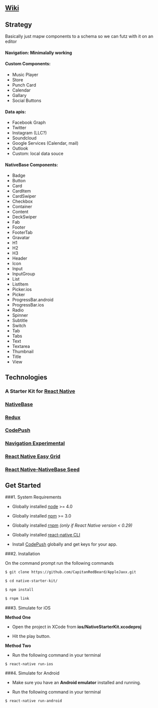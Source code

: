 ## [Wiki](https://github.com/CapitanRedBeard/AppleJaxx/wiki)

## Strategy

Basically just mapw components to a schema so we can futz with it on an editor

#### Navigation: Minimalally working
#### Custom Components:
- Music Player
- Store
- Punch Card 
- Calendar
- Gallary
- Social Buttons

#### Data apis:
- Facebook Graph
- Twitter
- Instagram (LLC?)
- Soundcloud
- Google Services (Calendar, mail)
- Outlook
- Custom: local data souce

#### NativeBase Components: 
- Badge 
- Button
- Card 
- CardItem
- CardSwiper
- Checkbox
- Container
- Content
- DeckSwiper
- Fab
- Footer
- FooterTab
- Gravatar
- H1
- H2
- H3
- Header 
- Icon
- Input
- InputGroup
- List
- ListItem
- Picker.ios
- Picker 
- ProgressBar.android
- ProgressBar.ios
- Radio
- Spinner
- Subtitle
- Switch
- Tab
- Tabs
- Text
- Textarea
- Thumbnail
- Title
- View 

## Technologies

### A Starter Kit for [React Native](https://facebook.github.io/react-native/docs/getting-started.html)
### [NativeBase](http://nativebase.io/)
### [Redux](http://redux.js.org)
### [CodePush](https://github.com/Microsoft/react-native-code-push)
### [Navigation Experimental](https://facebook.github.io/react-native/docs/navigation.html#navigationexperimental)
### [React Native Easy Grid](https://github.com/GeekyAnts/react-native-easy-grid)
### [React Native-NativeBase Seed](https://github.com/GeekyAnts/react-native-native-base-seed)

## Get Started

###1. System Requirements

* Globally installed [node](https://nodejs.org/en/) >= 4.0

* Globally installed [npm](https://www.npmjs.org/) >= 3.0

* Globally installed [rnpm](https://github.com/rnpm/rnpm) *(only if React Native version < 0.29)*

* Globally installed [react-native CLI](https://facebook.github.io/react-native/docs/getting-started.html)

* Install [CodePush](https://microsoft.github.io/code-push/) globally and get keys for your app.


###2. Installation

On the command prompt run the following commands

```sh
$ git clone https://github.com/CapitanRedBeard/AppleJaxx.git

$ cd native-starter-kit/

$ npm install

$ rnpm link
```

###3. Simulate for iOS

**Method One**

*	Open the project in XCode from **ios/NativeStarterKit.xcodeproj**

*	Hit the play button.


**Method Two**

*	Run the following command in your terminal

```sh
$ react-native run-ios
```

###4. Simulate for Android

*	Make sure you have an **Android emulator** installed and running.

*	Run the following command in your terminal

```sh
$ react-native run-android
```
